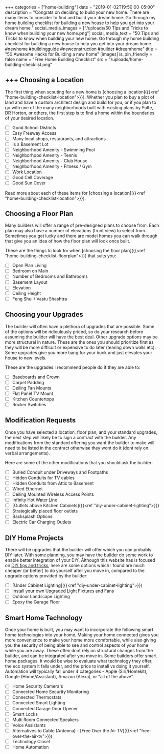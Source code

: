 +++
categories = ["home-building"]
date = "2019-01-02T19:50:00-05:00"
description = "Congrats on deciding to build your new home. There are many items to consider to find and build your dream home.  Go through my home building checklist for building a new house to help you get into your dream home."
social_media_images = ["/uploads/50 Tips and Tricks to know when building your new home.png"]
social_media_text = "50 Tips and Tricks to know when building your new home. Go through my home building checklist for building a new house to help you get into your dream home. #newhome #buildingguide #newconstruction #builder #dreamhome"
title = "50 Awesome Hacks for Building a new home"
[images]
is_pin_friendly = false
name = "Free Home Building Checklist"
src = "/uploads/home-building-checklist.png"

+++
Choosing a Location
-------------------

The first thing when scouting for a new home is [choosing a location]({{<ref "home-building-checklist-location">}}).  Whether you plan to buy a plot of land and have a custom architect design and build for you, or if you plan to go with one of the many neighborhoods built with existing plans by Pulte, DR Horton, or others, the first step is to find a home within the boundaries of your desired location.

- [ ] <label>Good School Districts</label>
- [ ] <label>Easy Freeway Access</label>
- [ ] <label>Many local shops, restaurants, and attractions</label>
- [ ] <label>Is a Basement Lot</label>
- [ ] <label>Neighborhood Amenity - Swimming Pool</label>
- [ ] <label>Neighborhood Amenity - Tennis</label>
- [ ] <label>Neighborhood Amenity - Club House</label>
- [ ] <label>Neighborhood Amenity - Fitness / Gym</label>
- [ ] <label>Work Location</label>
- [ ] <label>Good Cell Coverage</label>
- [ ] <label>Good Sun Cover</label>

Read more about each of these items for [choosing a location]({{<ref "home-building-checklist-location">}}).


Choosing a Floor Plan
---------------------

Many builders will offer a range of pre-designed plans to choose from.  Each plan may also have a number of elevations (front view) to select from.  Sometimes you get lucky and there are model homes you can walk through that give you an idea of how the floor plan will look once built.  

These are the things to look for when [choosing the floor plan]({{<ref "home-building-checklist-floorplan">}}) that suits you:

- [ ] <label>Open Plan Living</label>
- [ ] <label>Bedroom on Main</label>
- [ ] <label>Number of Bedrooms and Bathrooms</label>
- [ ] <label>Basement Layout</label>
- [ ] <label>Elevation</label>
- [ ] <label>Ceiling Height</label>
- [ ] <label>Feng Shui / Vastu Shashtra</label>

Choosing your Upgrades
----------------------

The builder will often have a plethora of upgrades that are possible.  Some of the options will be ridiculously priced, so do your research before assuming the builder will have the best deal.  Other upgrade options may be more structural in nature.  These are the ones you should prioritize first as they will be more difficult or expensive to do later (tearing down walls etc).  Some upgrades give you more bang for your buck and just elevates your house to new levels.

These are the upgrades I recommend people do if they are able to:

- [ ] <label>Baseboards and Crown</label>
- [ ] <label>Carpet Padding</label>
- [ ] <label>Ceiling Fan Mounts</label>
- [ ] <label>Flat Panel TV Mount</label>
- [ ] <label>Kitchen Countertops</label>
- [ ] <label>Rocker Switches</label>

Modification Requests
---------------------

Once you have selected a location, floor plan, and your standard upgrades, the next step will likely be to sign a contract with the builder. Any modifications from the standard offering you want the builder to make will need to be listed in the contract otherwise they wont do it (dont rely on verbal arrangements).

Here are some of the other modifications that you should ask the builder:

- [ ] <label>Buried Conduit under Driveways and Footpaths</label>
- [ ] <label>Hidden Conduits for TV cables</label>
- [ ] <label>Hidden Conduits from Attic to Basement</label>
- [ ] <label>Wired Ethernet</label>
- [ ] <label>Ceiling Mounted Wireless Access Points</label>
- [ ] <label>Infinity Hot Water Line</label>
- [ ] <label>[Outlets above Kitchen Cabinets]({{<ref "diy-under-cabinet-lighting">}})</label>
- [ ] <label>Strategically placed floor outlets</label>
- [ ] <label>Backsplash Options</label>
- [ ] <label>Electric Car Charging Outlets</label>

DIY Home Projects
-----------------

There will be upgrades that the builder will offer which you can probably DIY later.  With some planning, you may have the builder do some work to enable better integration of your DIY.  Although this website has is focused on <a href="/categories/home-improvement">DIY tips and tricks</a>, here are some options which I found are much cheaper (or better) to do yourself after you move in, compared to the upgrade options provided by the builder:

- [ ] <label>[Under Cabinet Lighting]({{<ref "diy-under-cabinet-lighting">}})</label>
- [ ] <label>Install your own Upgraded Light Fixtures and Fans</label>
- [ ] <label>Outdoor Landscape Lighting</label>
- [ ] <label>Epoxy the Garage Floor</label>

Smart Home Technology
---------------------

Once your home is built, you may want to incorporate the following smart home technologies into your home.  Making your home connected gives you more convenience to make your home more comfortable, while also giving you the security of being able to see and control aspects of your home while you are away.  These often dont rely on structural changes from the builder, and can be integrated after you move in.  Some builders offer smart home packages.  It would be wise to evaluate what technology they offer, the eco system it falls under, and the price to install vs doing it yourself.  Automation will typically fall under 4 categories - Apple (Siri/Homekit), Google (Home/Assistant), Amazon (Alexa), or "all of the above".

- [ ] <label>Home Security Camera's</label>
- [ ] <label>Connected Home Security Monitoring</label>
- [ ] <label>Connected Thermostats</label>
- [ ] <label>Connected Smart Lighting</label>
- [ ] <label>Connected Garage Door Opener</label>
- [ ] <label>Smart Locks</label>
- [ ] <label>Multi Room Connected Speakers</label>
- [ ] <label>Voice Assistants</label>
- [ ] <label>Alternatives to Cable (Antenna) - [Free Over the Air TV]({{<ref "free-over-the-air-tv">}})</label>
- [ ] <label>Technology Closet</label>
- [ ] <label>Home Automation</label>